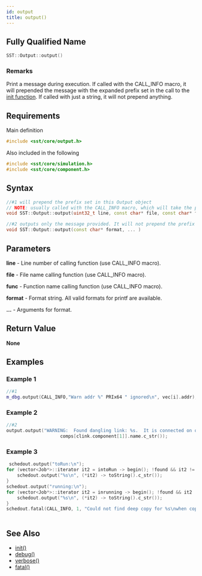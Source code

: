 ```yaml
---
id: output
title: output()
---
```

## Fully Qualified Name
```cpp
SST::Output::output()
```

### Remarks

Print a message during execution. If called with the CALL_INFO macro, it will prepended the message with the expanded prefix set in the call to the [init function](cpp/output/init.md). If called with just a string, it will not prepend anything.

## Requirements

Main definition
```cpp
#include <sst/core/output.h>
```

Also included in the following
```cpp
#include <sst/core/simulation.h>
#include <sst/core/component.h>
```

## Syntax

```cpp
//#1 will prepend the prefix set in this Output object
// NOTE: usually called with the CALL_INFO macro, which will take the place of the first 3 parameters
void SST::Output::output(uint32_t line, const char* file, const char* func, const char* format, ... )

//#2 outputs only the message provided. It will not prepend the prefix set in this Output object.
void SST::Output::output(const char* format, ... )
```

## Parameters

**line** - Line number of calling function (use CALL_INFO macro).

**file** - File name calling function (use CALL_INFO macro).

**func** - Function name calling function (use CALL_INFO macro).

**format** - Format string. All valid formats for printf are available.

**...** - Arguments for format.

## Return Value

**None**

## Examples

### Example 1
```cpp
//#1
m_dbg.output(CALL_INFO,"Warn addr %" PRIx64 " ignored\n", vec[i].addr);
```

### Example 2
```cpp
//#2
output.output("WARNING:  Found dangling link: %s.  It is connected on one side to component %s.\n",clink.name.c_str(),
                    comps[clink.component[1]].name.c_str());
```

### Example 3
```cpp
 schedout.output("toRun:\n");
for (vector<Job*>::iterator it2 = intoRun -> begin(); !found && it2 != intoRun -> end(); it2++) {
    schedout.output("%s\n", (*it2) -> toString().c_str());
}
schedout.output("running:\n");
for (vector<Job*>::iterator it2 = inrunning -> begin(); !found && it2 != inrunning -> end(); it2++) {
    schedout.output("%s\n", (*it2) -> toString().c_str());
} 
schedout.fatal(CALL_INFO, 1, "Could not find deep copy for %s\nwhen copying StatefulScheduler estSched for FST\n", (*it) -> j -> toString().c_str());
         
```

## See Also

- [init()](cpp/output/init.md)
- [debug()](cpp/output/debug.md)
- [verbose()](cpp/output/verbose.md)
- [fatal()](cpp/output/fatal.md)